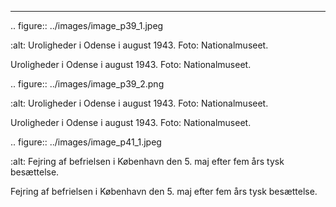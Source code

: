 
---

<!-- Figures extracted from nearby pages -->

.. figure:: ../images/image_p39_1.jpeg

   :alt: Uroligheder i Odense i august 1943. Foto: Nationalmuseet.

   Uroligheder i Odense i august 1943. Foto: Nationalmuseet.

.. figure:: ../images/image_p39_2.png

   :alt: Uroligheder i Odense i august 1943. Foto: Nationalmuseet.

   Uroligheder i Odense i august 1943. Foto: Nationalmuseet.

.. figure:: ../images/image_p41_1.jpeg

   :alt: Fejring af befrielsen i København den 5. maj efter fem års tysk besættelse.

   Fejring af befrielsen i København den 5. maj efter fem års tysk besættelse.

